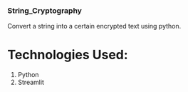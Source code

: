 ### String_Cryptography

Convert a string into a certain encrypted text using python.

# Technologies Used:
1) Python
2) Streamlit